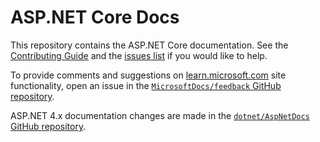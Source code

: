 # ASP.NET Core Docs

This repository contains the ASP.NET Core documentation. See the [Contributing Guide](CONTRIBUTING.md) and the [issues list](https://github.com/dotnet/AspNetCore.Docs/issues) if you would like to help.

To provide comments and suggestions on [learn.microsoft.com](https://learn.microsoft.com) site functionality, open an issue in the [`MicrosoftDocs/feedback` GitHub repository](https://github.com/MicrosoftDocs/feedback).

ASP.NET 4.x documentation changes are made in the [`dotnet/AspNetDocs` GitHub repository](https://github.com/dotnet/AspNetDocs).
